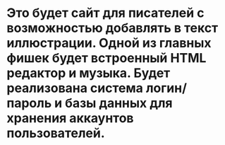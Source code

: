 # Это будет сайт для писателей с возможностью добавлять в текст иллюстрации. Одной из главных фишек будет встроенный HTML редактор и музыка. Будет реализована система логин/пароль и базы данных для хранения аккаунтов пользователей.
